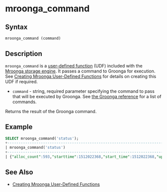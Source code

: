 # mroonga_command

## Syntax

```sql
mroonga_command (command)
```

## Description

`mroonga_command` is a [user-defined function](/programming-customizing-mariadb/user-defined-functions/) (UDF) included with the [Mroonga storage engine](/columns-storage-engines-and-plugins/storage-engines/mroonga/). It passes a command to Groonga for execution. See [Creating Mroonga User-Defined Functions](/columns-storage-engines-and-plugins/storage-engines/mroonga/mroonga-user-defined-functions/creating-mroonga-user-defined-functions/) for details on creating this UDF if required.

- `command` - string, required parameter specifying the command to pass that will be executed by Groonga. See [the Groonga reference](http://groonga.org/docs/reference/command.html) for a list of commands.

Returns the result of the Groonga command.

## Example

```sql
SELECT mroonga_command('status');
+----------------------------------------------------------------------------------------------------------------------------------------------------------------------------------------------------------------+
| mroonga_command('status')                                                                                                                                                                                      |
+----------------------------------------------------------------------------------------------------------------------------------------------------------------------------------------------------------------+
| {"alloc_count":593,"starttime":1512022368,"start_time":1512022368,"uptime":13510,"version":"7.0.7","n_queries":0,"cache_hit_rate":0.0,"command_version":1,"default_command_version":1,"max_command_version":3} |
```

## See Also

- [Creating Mroonga User-Defined Functions](/columns-storage-engines-and-plugins/storage-engines/mroonga/mroonga-user-defined-functions/creating-mroonga-user-defined-functions/)